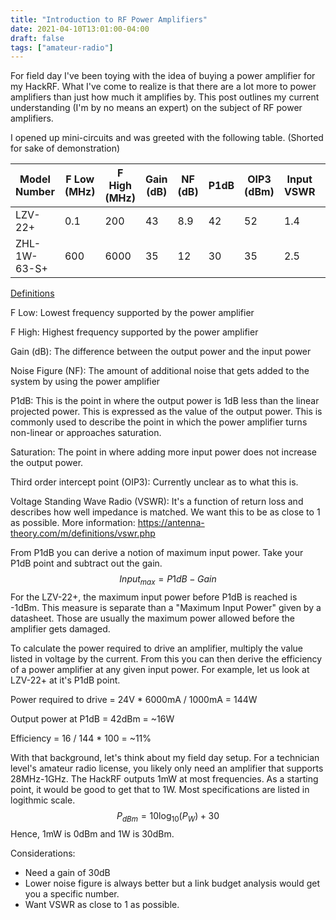 ```yaml
---
title: "Introduction to RF Power Amplifiers"
date: 2021-04-10T13:01:00-04:00
draft: false
tags: ["amateur-radio"]
---
```


For field day I've been toying with the idea of buying a power amplifier for my HackRF. What I've come to realize is that there are a lot more to power amplifiers than just how much it amplifies by. This post outlines my current understanding (I'm by no means an expert) on the subject of RF power amplifiers.

I opened up mini-circuits and was greeted with the following table. (Shorted for sake of demonstration)

| Model Number | F Low (MHz) | F High (MHz) | Gain (dB) | NF (dB) | P1dB | OIP3 (dBm) | Input VSWR | Output VSWR | Voltage (V) | Current (mA) |
| ------------ | ----------- | ------------ | --------- | ------- | ---- | ---------- | ---------- | ----------- | ----------- | ------------ |
| LZV-22+      | 0.1         | 200          | 43        | 8.9     | 42   | 52         | 1.4        | 4           | 24          | 6000         |
| ZHL-1W-63-S+ | 600         | 6000         | 35        | 12      | 30   | 35         | 2.5        | 3.5         | 15          | 1000         |

<u>Definitions</u>

F Low: Lowest frequency supported by the power amplifier

F High: Highest frequency supported by the power amplifier

Gain (dB): The difference between the output power and  the input power

Noise Figure (NF): The amount of additional noise that gets added to the system by using the power amplifier

P1dB:  This is the point in where the output power is 1dB less than the linear projected power. This is expressed as the value of the output power. This is commonly used to describe the point in which the power amplifier turns non-linear or approaches saturation.

Saturation: The point in where adding more input power does not increase the output power.  

Third order intercept point (OIP3): Currently unclear as to what this is.

Voltage Standing Wave Radio (VSWR): It's a function of return loss and describes how well impedance is matched. We want this to be as close to 1 as possible. More information: https://antenna-theory.com/m/definitions/vswr.php



From P1dB you can derive a notion of maximum input power. Take your P1dB point and subtract out the gain.
$$
Input_{max} = P1dB - Gain
$$
For the LZV-22+, the maximum input power before P1dB is reached is -1dBm. This measure is separate than a "Maximum Input Power" given by a datasheet. Those are usually the maximum power allowed before the amplifier gets damaged.

To calculate the power required to drive an amplifier, multiply the value listed in voltage by the current. From this you can then derive the efficiency of a power amplifier at any given input power. For example, let us look at LZV-22+ at it's P1dB point.

Power required to drive = 24V * 6000mA / 1000mA = 144W

Output power at P1dB = 42dBm = ~16W

Efficiency = 16 / 144 * 100 = ~11%  

With that background, let's think about my field day setup. For a technician level's amateur radio license, you likely only need an amplifier that supports 28MHz-1GHz. The HackRF outputs 1mW at most frequencies. As a starting point, it would be good to get that to 1W. Most specifications are listed in logithmic scale. 
$$
P_{dBm} = 10\log_{10}{(P_W)} + 30
$$
Hence, 1mW is 0dBm and 1W is 30dBm.

Considerations:

- Need a gain of 30dB
- Lower noise figure is always better but a link budget analysis would get you a specific number.
- Want VSWR as close to 1 as possible. 


